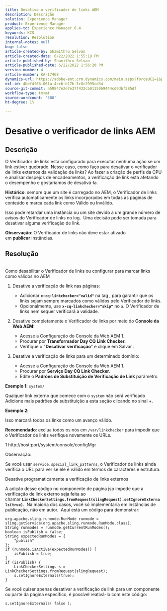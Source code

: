 ```yaml
---
title: Desative o verificador de links AEM
description: Descrição
solution: Experience Manager
product: Experience Manager
applies-to: Experience Manager 6.4
keywords: KCS
resolution: Resolution
internal-notes: null
bug: false
article-created-by: Shamithru Selvan
article-created-date: 6/22/2022 1:55:19 PM
article-published-by: Shamithru Selvan
article-published-date: 6/22/2022 1:56:20 PM
version-number: 4
article-number: KA-17468
dynamics-url: https://adobe-ent.crm.dynamics.com/main.aspx?forceUCI=1&pagetype=entityrecord&etn=knowledgearticle&id=ae18d9f1-32f2-ec11-bb3d-6045bd01576a
exl-id: 4bef4f66-061a-4cc6-b17b-5c8c2995cd34
source-git-commit: a59847e2e7e37f432cb01150b9444cd9dbf585df
workflow-type: tm+mt
source-wordcount: '388'
ht-degree: 1%

---
```


# Desative o verificador de links AEM

## Descrição

O Verificador de links está configurado para executar nenhuma ação se um link estiver quebrado. Nesse caso, como faço para desativar o verificador de links externos da validação de links? Ao fazer a criação de perfis da CPU e analisar despejos de encadeamentos, a verificação de link está afetando o desempenho e gostaríamos de desativá-la.

<b>Histórico</b>: sempre que um site é carregado no AEM, o Verificador de links verifica automaticamente os links incorporados em todas as páginas de conteúdo e marca cada link como Válido ou Inválido.

Isso pode retardar uma instância ou um site devido a um grande número de avisos do Verificador de links no log.  Uma decisão pode ser tomada para desativar alguma verificação de link.

<b>Observação</b>: O Verificador de links não deve estar ativado em <b>publicar</b> instâncias.

## Resolução

<br>Como desabilitar o Verificador de links ou configurar para marcar links como válidos no AEM

1. Desative a verificação de link nas páginas:

   - Adicionar <b>`x-cq-linkchecker="valid"`</b> na tag , para garantir que os links sejam sempre marcados como válidos pelo Verificador de links.
   - Opcionalmente, use <b>`x-cq-linkchecker="skip"`</b> no `a`. O Verificador de links nem sequer verificará a validade.

2. Desative completamente o Verificador de links por meio do <b>Console da Web AEM:</b>

   - Acesse a Configuração do Console da Web AEM 1.
   - Procurar por <b>Transformador Day CQ Link Checker.</b>
   - Verifique o &quot;<b>Desativar verificação</b>&quot; e clique em Salvar .

3. Desative a verificação de links para um determinado domínio:

   - Acesse a Configuração do Console da Web AEM 1.
   - Procurar por <b>Serviço Day CQ Link Checker</b>.
   - Edite o <b>Padrões de Substituição de Verificação de Link</b> parâmetro.

<b>Exemplo 1</b>: `system/`

Qualquer link externo que comece com o `system` não será verificado.  Adicione mais padrões de substituição a esta seção clicando no sinal +.

<b>Exemplo 2</b>:

Isso marcará todos os links como um avanço válido.

<b>Recomendado</b>: exclua todos os nós em `/var/linkchecker` para impedir que o Verificador de links verifique novamente os URLs.

1 http://host:port/system/console/configMgr

Observação:

Se você usar `service.special_link_patterns`, o Verificador de links ainda verifica o URL para ver se ele é válido em termos de caracteres e estrutura.

Desative programaticamente a verificação de links externos

A adição desse código no componente de página jsp impede que a verificação de link externo seja feita ao chamar <b>`LinkCheckerSettings.fromRequest(slingRequest).setIgnoreExternals(true)`</b>.  Na maioria dos casos, você só implementaria em instâncias de publicação, não em autor.  Aqui está um código para demonstrar:

```
org.apache.sling.runmode.RunMode runmode = sling.getService(org.apache.sling.runmode.RunMode.class);
String runmodes = runmode.getCurrentRunModes();
boolean isPublish = false;
String expectedRunModes = {
    "publish"
};
if (runmode.isActive(expectedRunModes)) {
    isPublish = true;
}
if (isPublish) {
    LinkCheckerSettings s = LinkCheckerSettings.fromRequest(slingRequest);
    s.setIgnoreExternals(true);
}
```

Se você quiser apenas desativar a verificação de link para um componente ou parte da página específico, é possível reativá-lo com este código:

```
s.setIgnoreExternals( false );
```
